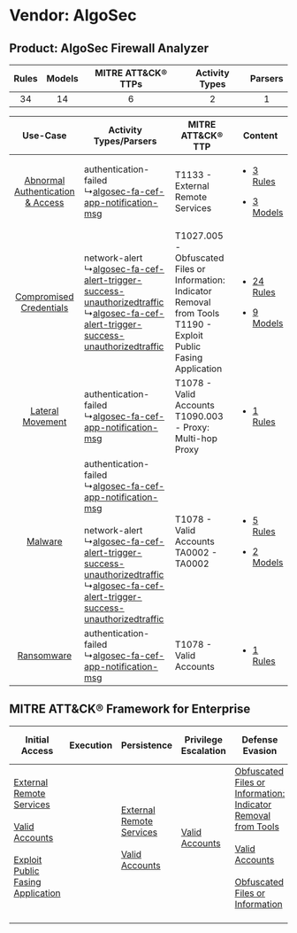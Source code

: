 Vendor: AlgoSec
===============
Product: AlgoSec Firewall Analyzer
----------------------------------
| Rules | Models | MITRE ATT&CK® TTPs | Activity Types | Parsers |
|:-----:|:------:|:------------------:|:--------------:|:-------:|
|  34   |   14   |         6          |       2        |    1    |

|    Use-Case    | Activity Types/Parsers    | MITRE ATT&CK® TTP    | Content    |
|:----:| ---- | ---- | ---- |
| [Abnormal Authentication & Access](../../../UseCases/uc_abnormal_authentication_&_access.md) |  authentication-failed<br> ↳[algosec-fa-cef-app-notification-msg](Ps/pC_algosecfacefappnotificationmsg.md)<br>    | T1133 - External Remote Services<br>    | [<ul><li>3 Rules</li></ul><ul><li>3 Models</li></ul>](RM/r_m_algosec_algosec_firewall_analyzer_Abnormal_Authentication_&_Access.md) |
|          [Compromised Credentials](../../../UseCases/uc_compromised_credentials.md)          |  network-alert<br> ↳[algosec-fa-cef-alert-trigger-success-unauthorizedtraffic](Ps/pC_algosecfacefalerttriggersuccessunauthorizedtraffic.md)<br> ↳[algosec-fa-cef-alert-trigger-success-unauthorizedtraffic](Ps/pC_algosecfacefalerttriggersuccessunauthorizedtraffic.md)<br>    | T1027.005 - Obfuscated Files or Information: Indicator Removal from Tools<br>T1190 - Exploit Public Fasing Application<br> | [<ul><li>24 Rules</li></ul><ul><li>9 Models</li></ul>](RM/r_m_algosec_algosec_firewall_analyzer_Compromised_Credentials.md)         |
|    [Lateral Movement](../../../UseCases/uc_lateral_movement.md)    |  authentication-failed<br> ↳[algosec-fa-cef-app-notification-msg](Ps/pC_algosecfacefappnotificationmsg.md)<br>    | T1078 - Valid Accounts<br>T1090.003 - Proxy: Multi-hop Proxy<br>    | [<ul><li>1 Rules</li></ul>](RM/r_m_algosec_algosec_firewall_analyzer_Lateral_Movement.md)    |
|    [Malware](../../../UseCases/uc_malware.md)    |  authentication-failed<br> ↳[algosec-fa-cef-app-notification-msg](Ps/pC_algosecfacefappnotificationmsg.md)<br><br> network-alert<br> ↳[algosec-fa-cef-alert-trigger-success-unauthorizedtraffic](Ps/pC_algosecfacefalerttriggersuccessunauthorizedtraffic.md)<br> ↳[algosec-fa-cef-alert-trigger-success-unauthorizedtraffic](Ps/pC_algosecfacefalerttriggersuccessunauthorizedtraffic.md)<br> | T1078 - Valid Accounts<br>TA0002 - TA0002<br>    | [<ul><li>5 Rules</li></ul><ul><li>2 Models</li></ul>](RM/r_m_algosec_algosec_firewall_analyzer_Malware.md)    |
|    [Ransomware](../../../UseCases/uc_ransomware.md)    |  authentication-failed<br> ↳[algosec-fa-cef-app-notification-msg](Ps/pC_algosecfacefappnotificationmsg.md)<br>    | T1078 - Valid Accounts<br>    | [<ul><li>1 Rules</li></ul>](RM/r_m_algosec_algosec_firewall_analyzer_Ransomware.md)    |

MITRE ATT&CK® Framework for Enterprise
--------------------------------------
| Initial Access                                                                                                                                                                                                                         | Execution | Persistence                                                                                                                                      | Privilege Escalation                                                | Defense Evasion                                                                                                                                                                                                                                                               | Credential Access | Discovery | Lateral Movement | Collection | Command and Control                                                                                                                       | Exfiltration | Impact |
| -------------------------------------------------------------------------------------------------------------------------------------------------------------------------------------------------------------------------------------- | --------- | ------------------------------------------------------------------------------------------------------------------------------------------------ | ------------------------------------------------------------------- | ----------------------------------------------------------------------------------------------------------------------------------------------------------------------------------------------------------------------------------------------------------------------------- | ----------------- | --------- | ---------------- | ---------- | ----------------------------------------------------------------------------------------------------------------------------------------- | ------------ | ------ |
| [External Remote Services](https://attack.mitre.org/techniques/T1133)<br><br>[Valid Accounts](https://attack.mitre.org/techniques/T1078)<br><br>[Exploit Public Fasing Application](https://attack.mitre.org/techniques/T1190)<br><br> |           | [External Remote Services](https://attack.mitre.org/techniques/T1133)<br><br>[Valid Accounts](https://attack.mitre.org/techniques/T1078)<br><br> | [Valid Accounts](https://attack.mitre.org/techniques/T1078)<br><br> | [Obfuscated Files or Information: Indicator Removal from Tools](https://attack.mitre.org/techniques/T1027/005)<br><br>[Valid Accounts](https://attack.mitre.org/techniques/T1078)<br><br>[Obfuscated Files or Information](https://attack.mitre.org/techniques/T1027)<br><br> |                   |           |                  |            | [Proxy: Multi-hop Proxy](https://attack.mitre.org/techniques/T1090/003)<br><br>[Proxy](https://attack.mitre.org/techniques/T1090)<br><br> |              |        |